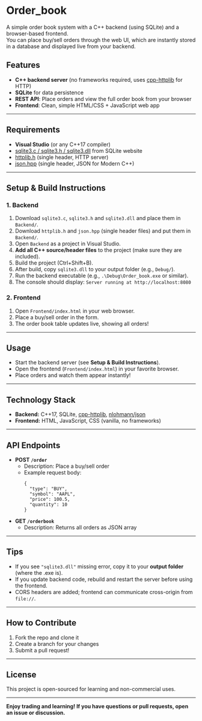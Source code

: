 ﻿# Order_book

A simple order book system with a C++ backend (using SQLite) and a browser-based frontend.  
You can place buy/sell orders through the web UI, which are instantly stored in a database and displayed live from your backend.

## Features

- **C++ backend server** (no frameworks required, uses [cpp-httplib](https://github.com/yhirose/cpp-httplib) for HTTP)
- **SQLite** for data persistence
- **REST API**: Place orders and view the full order book from your browser
- **Frontend**: Clean, simple HTML/CSS + JavaScript web app

---


## Requirements

- **Visual Studio** (or any C++17 compiler)
- [sqlite3.c / sqlite3.h / sqlite3.dll](https://www.sqlite.org/download.html) from SQLite website
- [httplib.h](https://github.com/yhirose/cpp-httplib) (single header, HTTP server)
- [json.hpp](https://github.com/nlohmann/json) (single header, JSON for Modern C++)

---

## Setup & Build Instructions

### 1. Backend

1. Download `sqlite3.c`, `sqlite3.h` and `sqlite3.dll` and place them in `Backend/`.
2. Download `httplib.h` and `json.hpp` (single header files) and put them in `Backend/`.
3. Open `Backend` as a project in Visual Studio.
4. **Add all C++ source/header files** to the project (make sure they are included).
5. Build the project (Ctrl+Shift+B).
6. After build, copy `sqlite3.dll` to your output folder (e.g., `Debug/`).
7. Run the backend executable (e.g., `.\Debug\Order_book.exe` or similar).
8. The console should display: `Server running at http://localhost:8080`

### 2. Frontend

1. Open `Frontend/index.html` in your web browser.
2. Place a buy/sell order in the form.
3. The order book table updates live, showing all orders!

---

## Usage

- Start the backend server (see **Setup & Build Instructions**).
- Open the frontend (`Frontend/index.html`) in your favorite browser.
- Place orders and watch them appear instantly!

---

## Technology Stack

- **Backend:** C++17, SQLite, [cpp-httplib](https://github.com/yhirose/cpp-httplib), [nlohmann/json](https://github.com/nlohmann/json)
- **Frontend:** HTML, JavaScript, CSS (vanilla, no frameworks)

---

## API Endpoints

- **POST `/order`**
    - Description: Place a buy/sell order
    - Example request body:
      ```
      {
        "type": "BUY",
        "symbol": "AAPL",
        "price": 100.5,
        "quantity": 10
      }
      ```
- **GET `/orderbook`**
    - Description: Returns all orders as JSON array

---

## Tips

- If you see `"sqlite3.dll"` missing error, copy it to your **output folder** (where the .exe is).
- If you update backend code, rebuild and restart the server before using the frontend.
- CORS headers are added; frontend can communicate cross-origin from `file://`.

---

## How to Contribute

1. Fork the repo and clone it
2. Create a branch for your changes
3. Submit a pull request!

---

## License

This project is open-sourced for learning and non-commercial uses.  

---

**Enjoy trading and learning! If you have questions or pull requests, open an issue or discussion.**
